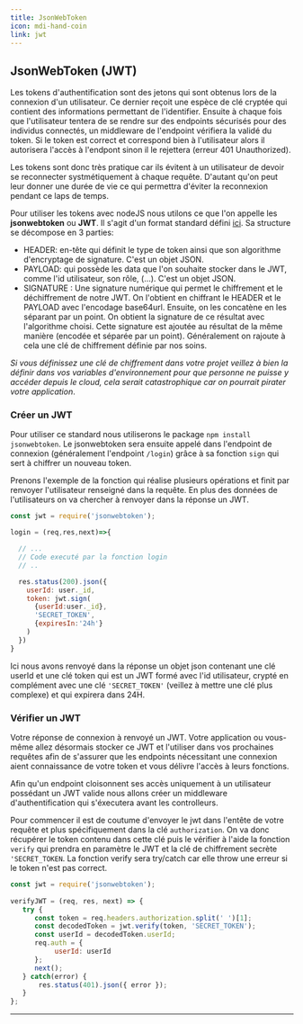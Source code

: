 ```yaml
---
title: JsonWebToken
icon: mdi-hand-coin
link: jwt
---
```


<div id='jwt'></div>

## JsonWebToken (JWT)

Les tokens d'authentification sont des jetons qui sont obtenus lors de la connexion d'un utilisateur. Ce dernier reçoit une espèce de clé cryptée qui contient des informations permettant de l'identifier. Ensuite à chaque fois que l'utilisateur tentera de se rendre sur des endpoints sécurisés pour des individus connectés, un middleware de l'endpoint vérifiera la validé du token. Si le token est correct et correspond bien à l'utilisateur alors il autorisera l'accès à l'endpont sinon il le rejettera (erreur 401 Unauthorized).

Les tokens sont donc très pratique car ils évitent à un utilisateur de devoir se reconnecter systmétiquement à chaque requête. D'autant qu'on peut leur donner une durée de vie ce qui permettra d'éviter la reconnexion pendant ce laps de temps.

Pour utiliser les tokens avec nodeJS nous utilons ce que l'on appelle les **jsonwebtoken** ou **JWT**. Il s'agit d'un format standard défini [ici](https://jwt.io/). Sa structure se décompose en 3 parties:

<article-image src="jwt-structure.png" alt="jwt-structure"></article-image>

- HEADER: en-tête qui définit le type de token ainsi que son  algorithme d'encryptage de signature. C'est un objet JSON.
- PAYLOAD: qui possède les data que l'on souhaite stocker dans le JWT, comme l'id utilisateur, son rôle, (...). C'est un objet JSON.
- SIGNATURE : Une signature numérique qui permet le chiffrement et le déchiffrement de notre JWT. On l'obtient en chiffrant le HEADER et le PAYLOAD avec l'encodage base64url. Ensuite, on les concatène en les séparant par un point. On obtient la signature de ce résultat avec l'algorithme choisi. Cette signature est ajoutée au résultat de la même manière (encodée et séparée par un point). Généralement on rajoute à cela une clé de chiffrement définie par nos soins.

*Si vous définissez une clé de chiffrement dans votre projet veillez à bien la définir dans vos variables d'environnement pour que personne ne puisse y accéder depuis le cloud, cela serait catastrophique car on pourrait pirater votre application*.

### Créer un JWT

Pour utiliser ce standard nous utiliserons le package `npm install jsonwebtoken`. Le jsonwebtoken sera ensuite appelé dans l'endpoint de connexion (généralement l'endpoint `/login`) grâce à sa fonction `sign` qui sert à chiffrer un nouveau token.

Prenons l'exemple de la fonction qui réalise plusieurs opérations et finit par renvoyer l'utilisateur renseigné dans la requête. En plus des données de l'utilisateurs on va chercher à renvoyer dans la réponse un JWT.

```javascript
const jwt = require('jsonwebtoken');

login = (req,res,next)=>{

  // ...
  // Code executé par la fonction login
  // ..

  res.status(200).json({
    userId: user._id,
    token: jwt.sign(
      {userId:user._id},
      'SECRET_TOKEN',
      {expiresIn:'24h'}
    )
  })
}
```

Ici nous avons renvoyé dans la réponse un objet json contenant une clé userId et une clé token qui est un JWT formé avec l'id utilisateur, crypté en complément avec une clé `'SECRET_TOKEN'` (veillez à mettre une clé plus complexe) et qui expirera dans 24H.

### Vérifier un JWT

Votre réponse de connexion à renvoyé un JWT. Votre application ou vous-même allez désormais stocker ce JWT et l'utiliser dans vos prochaines requêtes afin de s'assurer que les endpoints nécessitant une connexion aient connaissance de votre token et vous délivre l'accès à leurs fonctions.

Afin qu'un endpoint cloisonnent ses accès uniquement à un utilisateur possédant un JWT valide nous allons créer un middleware d'authentification qui s'éxecutera avant les controlleurs.

Pour commencer il est de coutume d'envoyer le jwt dans l'entête de votre requête et plus spécifiquement dans la clé `authorization`. On va donc récupérer le token contenu dans cette clé puis le vérifier à l'aide la fonction `verify` qui prendra en paramètre le JWT et la clé de chiffrement secrète `'SECRET_TOKEN`. La fonction verify sera try/catch car elle throw une erreur si le token n'est pas correct.

```javascript
const jwt = require('jsonwebtoken');
 
verifyJWT = (req, res, next) => {
   try {
      const token = req.headers.authorization.split(' ')[1];
      const decodedToken = jwt.verify(token, 'SECRET_TOKEN');
      const userId = decodedToken.userId;
      req.auth = {
           userId: userId
      };
      next();
   } catch(error) {
       res.status(401).json({ error });
   }
};
```

---
</div>
